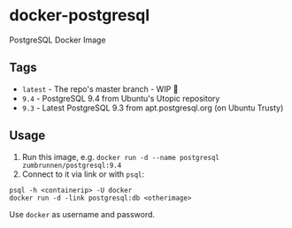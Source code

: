 # docker-postgresql

PostgreSQL Docker Image

## Tags

* `latest` - The repo's master branch - WIP :dragon_face:
* `9.4` - PostgreSQL 9.4 from Ubuntu's Utopic repository
* `9.3` - Latest PostgreSQL 9.3 from apt.postgresql.org (on Ubuntu Trusty)

## Usage

1. Run this image, e.g.
  `docker run -d --name postgresql zumbrunnen/postgresql:9.4`
2. Connect to it via link or with `psql`:

```
psql -h <containerip> -U docker
docker run -d -link postgresql:db <otherimage>
```
Use `docker` as username and password.
